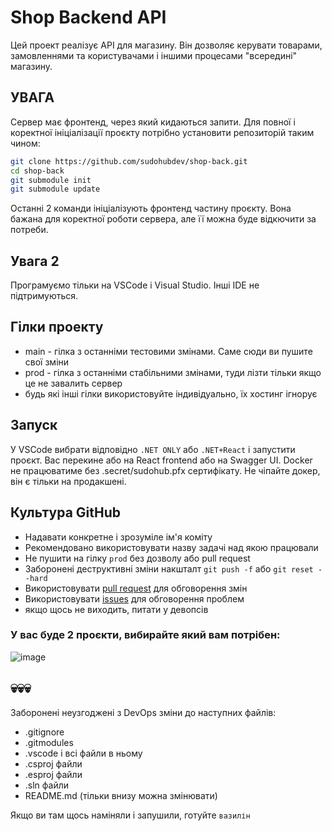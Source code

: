 # Shop Backend API
Цей проект реалізує API для магазину. Він дозволяє керувати товарами, замовленнями та користувачами і іншими процесами "всередині" магазину.

## УВАГА
Сервер має фронтенд, через який кидаються запити. Для повної і коректної ініціалізації проєкту потрібно установити репозиторій таким чином:
```bash
git clone https://github.com/sudohubdev/shop-back.git
cd shop-back
git submodule init
git submodule update
```
Останні 2 команди ініціалізують фронтенд частину проєкту. Вона бажана для коректної роботи сервера, але її можна буде відкючити за потреби.

## Увага 2
Програмуємо тільки на VSCode і Visual Studio. Інші IDE не підтримуються.

## Гілки проекту
- main - гілка з останніми тестовими змінами. Саме сюди ви пушите свої зміни
- prod - гілка з останніми стабільними змінами, туди лізти тільки якщо це не завалить сервер
- будь які інші гілки використовуйте індивідуально, їх хостинг ігнорує

## Запуск
У VSCode вибрати відповідно `.NET ONLY` або `.NET+React` і запустити проєкт. Вас перекине або на React frontend або на Swagger UI.
Docker не працюватиме без .secret/sudohub.pfx сертифікату. Не чіпайте докер, він є тільки на продакшені.

## Культура GitHub
- Надавати конкретне і зрозуміле ім'я коміту
- Рекомендовано використовувати назву задачі над якою працювали
- Не пушити на гілку `prod` без дозволу або pull request
- Заборонені деструктивні зміни накшталт `git push -f` або `git reset --hard`
- Використовувати [pull request](https://github.com/sudohubdev/shop-back/pulls) для обговорення змін
- Використовувати [issues](https://github.com/sudohubdev/shop-back/issues) для обговорення проблем
- якщо щось не виходить, питати у девопсів
### У вас буде 2 проєкти, вибирайте який вам потрібен:
![image](https://files.sudohub.dev/s/Xgeqr3gMsCFm97G/download/Screenshot%202024-02-12%20201747.png)

## 💀💀💀
Заборонені неузгоджені з DevOps зміни до наступних файлів:
- .gitignore
- .gitmodules
- .vscode і всі файли в ньому
- .csproj файли
- .esproj файли
- .sln файли
- README.md (тільки внизу можна змінювати)

Якщо ви там щось наміняли і запушили, готуйте `вазилін`